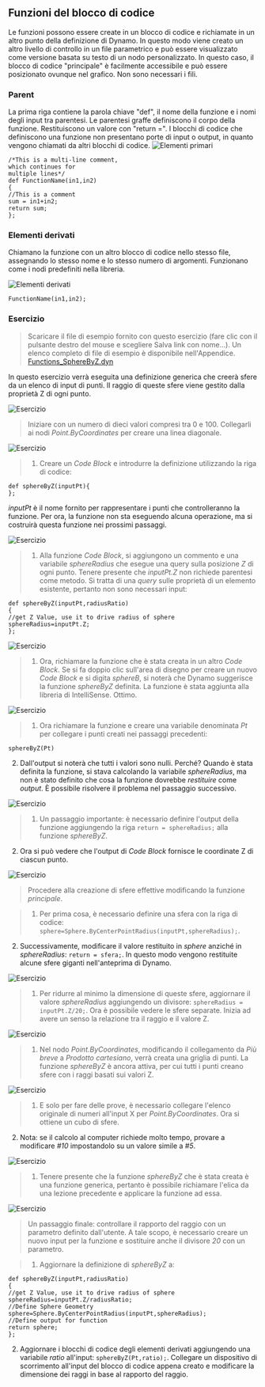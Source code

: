 

## Funzioni del blocco di codice

Le funzioni possono essere create in un blocco di codice e richiamate in un altro punto della definizione di Dynamo. In questo modo viene creato un altro livello di controllo in un file parametrico e può essere visualizzato come versione basata su testo di un nodo personalizzato. In questo caso, il blocco di codice "principale" è facilmente accessibile e può essere posizionato ovunque nel grafico. Non sono necessari i fili.

### Parent

La prima riga contiene la parola chiave "def", il nome della funzione e i nomi degli input tra parentesi. Le parentesi graffe definiscono il corpo della funzione. Restituiscono un valore con "return =". I blocchi di codice che definiscono una funzione non presentano porte di input o output, in quanto vengono chiamati da altri blocchi di codice. ![Elementi primari](images/7-4/21.png)

```
/*This is a multi-line comment,
which continues for
multiple lines*/
def FunctionName(in1,in2)
{
//This is a comment
sum = in1+in2;
return sum;
};
```

### Elementi derivati

Chiamano la funzione con un altro blocco di codice nello stesso file, assegnando lo stesso nome e lo stesso numero di argomenti. Funzionano come i nodi predefiniti nella libreria.

![Elementi derivati](images/7-4/20.png)

```
FunctionName(in1,in2);
```

### Esercizio

> Scaricare il file di esempio fornito con questo esercizio (fare clic con il pulsante destro del mouse e scegliere Salva link con nome...). Un elenco completo di file di esempio è disponibile nell'Appendice. [Functions_SphereByZ.dyn](datasets/7-4/Functions_SphereByZ.dyn)

In questo esercizio verrà eseguita una definizione generica che creerà sfere da un elenco di input di punti. Il raggio di queste sfere viene gestito dalla proprietà Z di ogni punto.

![Esercizio](images/7-4/Exercise/11.jpg)

> Iniziare con un numero di dieci valori compresi tra 0 e 100. Collegarli ai nodi *Point.ByCoordinates* per creare una linea diagonale.

![Esercizio](images/7-4/Exercise/10.jpg)

> 1. Creare un *Code Block* e introdurre la definizione utilizzando la riga di codice:
```
def sphereByZ(inputPt){
};
```

*inputPt* è il nome fornito per rappresentare i punti che controlleranno la funzione. Per ora, la funzione non sta eseguendo alcuna operazione, ma si costruirà questa funzione nei prossimi passaggi.

![Esercizio](images/7-4/Exercise/09.jpg)

> 1. Alla funzione *Code Block*, si aggiungono un commento e una variabile *sphereRadius* che esegue una query sulla posizione *Z* di ogni punto. Tenere presente che *inputPt.Z* non richiede parentesi come metodo. Si tratta di una *query* sulle proprietà di un elemento esistente, pertanto non sono necessari input:
```
def sphereByZ(inputPt,radiusRatio)
{
//get Z Value, use it to drive radius of sphere
sphereRadius=inputPt.Z;
};
```

![Esercizio](images/7-4/Exercise/08.jpg)

> 1. Ora, richiamare la funzione che è stata creata in un altro *Code Block*. Se si fa doppio clic sull'area di disegno per creare un nuovo *Code Block* e si digita *sphereB*, si noterà che Dynamo suggerisce la funzione *sphereByZ* definita. La funzione è stata aggiunta alla libreria di IntelliSense. Ottimo.

![Esercizio](images/7-4/Exercise/07.jpg)

> 1. Ora richiamare la funzione e creare una variabile denominata *Pt* per collegare i punti creati nei passaggi precedenti:
```
sphereByZ(Pt)
```

2. Dall'output si noterà che tutti i valori sono nulli. Perché? Quando è stata definita la funzione, si stava calcolando la variabile *sphereRadius*, ma non è stato definito che cosa la funzione dovrebbe *restituire* come *output*. È possibile risolvere il problema nel passaggio successivo.

![Esercizio](images/7-4/Exercise/06.jpg)

> 1. Un passaggio importante: è necessario definire l'output della funzione aggiungendo la riga ```return = sphereRadius;``` alla funzione *sphereByZ*.
2. Ora si può vedere che l'output di *Code Block* fornisce le coordinate Z di ciascun punto.

![Esercizio](images/7-4/Exercise/05.jpg)

> Procedere alla creazione di sfere effettive modificando la funzione *principale*.

> 1. Per prima cosa, è necessario definire una sfera con la riga di codice: ```sphere=Sphere.ByCenterPointRadius(inputPt,sphereRadius);```.
2. Successivamente, modificare il valore restituito in *sphere* anziché in *sphereRadius*: ```return = sfera;```. In questo modo vengono restituite alcune sfere giganti nell'anteprima di Dynamo.

![Esercizio](images/7-4/Exercise/04.jpg)

> 1. Per ridurre al minimo la dimensione di queste sfere, aggiornare il valore *sphereRadius* aggiungendo un divisore: ```sphereRadius = inputPt.Z/20;```. Ora è possibile vedere le sfere separate. Inizia ad avere un senso la relazione tra il raggio e il valore Z.

![Esercizio](images/7-4/Exercise/03.jpg)

> 1. Nel nodo *Point.ByCoordinates*, modificando il collegamento da *Più breve* a *Prodotto cartesiano*, verrà creata una griglia di punti. La funzione *sphereByZ* è ancora attiva, per cui tutti i punti creano sfere con i raggi basati sui valori Z.

![Esercizio](images/7-4/Exercise/02.jpg)

> 1. E solo per fare delle prove, è necessario collegare l'elenco originale di numeri all'input X per *Point.ByCoordinates*. Ora si ottiene un cubo di sfere.
2. Nota: se il calcolo al computer richiede molto tempo, provare a modificare *#10* impostandolo su un valore simile a *#5*.

![Esercizio](images/7-4/Exercise/01.jpg)

> 1. Tenere presente che la funzione *sphereByZ* che è stata creata è una funzione generica, pertanto è possibile richiamare l'elica da una lezione precedente e applicare la funzione ad essa.

![Esercizio](images/7-4/Exercise/20.jpg)

> Un passaggio finale: controllare il rapporto del raggio con un parametro definito dall'utente. A tale scopo, è necessario creare un nuovo input per la funzione e sostituire anche il divisore *20* con un parametro.

> 1. Aggiornare la definizione di *sphereByZ* a:
```
def sphereByZ(inputPt,radiusRatio)
{
//get Z Value, use it to drive radius of sphere
sphereRadius=inputPt.Z/radiusRatio;
//Define Sphere Geometry
sphere=Sphere.ByCenterPointRadius(inputPt,sphereRadius);
//Define output for function
return sphere;
};
```

2. Aggiornare i blocchi di codice degli elementi derivati aggiungendo una variabile *ratio* all'input: ```sphereByZ(Pt,ratio);```. Collegare un dispositivo di scorrimento all'input del blocco di codice appena creato e modificare la dimensione dei raggi in base al rapporto del raggio.

